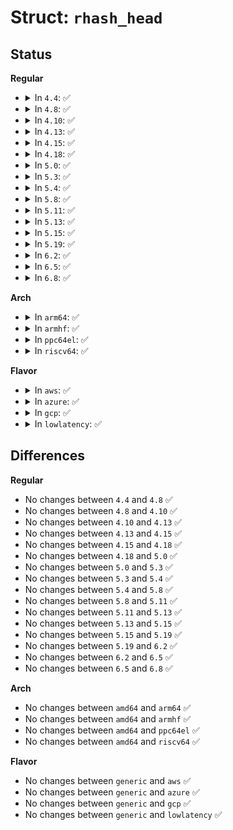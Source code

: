# Struct: <code>rhash_head</code>

## Status
<b>Regular</b>
<ul>
<li>
<details>
<summary>In <code>4.4</code>: ✅</summary>

```c
struct rhash_head {
    struct rhash_head *next;
};
```
</details>
</li>
<li>
<details>
<summary>In <code>4.8</code>: ✅</summary>

```c
struct rhash_head {
    struct rhash_head *next;
};
```
</details>
</li>
<li>
<details>
<summary>In <code>4.10</code>: ✅</summary>

```c
struct rhash_head {
    struct rhash_head *next;
};
```
</details>
</li>
<li>
<details>
<summary>In <code>4.13</code>: ✅</summary>

```c
struct rhash_head {
    struct rhash_head *next;
};
```
</details>
</li>
<li>
<details>
<summary>In <code>4.15</code>: ✅</summary>

```c
struct rhash_head {
    struct rhash_head *next;
};
```
</details>
</li>
<li>
<details>
<summary>In <code>4.18</code>: ✅</summary>

```c
struct rhash_head {
    struct rhash_head *next;
};
```
</details>
</li>
<li>
<details>
<summary>In <code>5.0</code>: ✅</summary>

```c
struct rhash_head {
    struct rhash_head *next;
};
```
</details>
</li>
<li>
<details>
<summary>In <code>5.3</code>: ✅</summary>

```c
struct rhash_head {
    struct rhash_head *next;
};
```
</details>
</li>
<li>
<details>
<summary>In <code>5.4</code>: ✅</summary>

```c
struct rhash_head {
    struct rhash_head *next;
};
```
</details>
</li>
<li>
<details>
<summary>In <code>5.8</code>: ✅</summary>

```c
struct rhash_head {
    struct rhash_head *next;
};
```
</details>
</li>
<li>
<details>
<summary>In <code>5.11</code>: ✅</summary>

```c
struct rhash_head {
    struct rhash_head *next;
};
```
</details>
</li>
<li>
<details>
<summary>In <code>5.13</code>: ✅</summary>

```c
struct rhash_head {
    struct rhash_head *next;
};
```
</details>
</li>
<li>
<details>
<summary>In <code>5.15</code>: ✅</summary>

```c
struct rhash_head {
    struct rhash_head *next;
};
```
</details>
</li>
<li>
<details>
<summary>In <code>5.19</code>: ✅</summary>

```c
struct rhash_head {
    struct rhash_head *next;
};
```
</details>
</li>
<li>
<details>
<summary>In <code>6.2</code>: ✅</summary>

```c
struct rhash_head {
    struct rhash_head *next;
};
```
</details>
</li>
<li>
<details>
<summary>In <code>6.5</code>: ✅</summary>

```c
struct rhash_head {
    struct rhash_head *next;
};
```
</details>
</li>
<li>
<details>
<summary>In <code>6.8</code>: ✅</summary>

```c
struct rhash_head {
    struct rhash_head *next;
};
```
</details>
</li>
</ul>
<b>Arch</b>
<ul>
<li>
<details>
<summary>In <code>arm64</code>: ✅</summary>

```c
struct rhash_head {
    struct rhash_head *next;
};
```
</details>
</li>
<li>
<details>
<summary>In <code>armhf</code>: ✅</summary>

```c
struct rhash_head {
    struct rhash_head *next;
};
```
</details>
</li>
<li>
<details>
<summary>In <code>ppc64el</code>: ✅</summary>

```c
struct rhash_head {
    struct rhash_head *next;
};
```
</details>
</li>
<li>
<details>
<summary>In <code>riscv64</code>: ✅</summary>

```c
struct rhash_head {
    struct rhash_head *next;
};
```
</details>
</li>
</ul>
<b>Flavor</b>
<ul>
<li>
<details>
<summary>In <code>aws</code>: ✅</summary>

```c
struct rhash_head {
    struct rhash_head *next;
};
```
</details>
</li>
<li>
<details>
<summary>In <code>azure</code>: ✅</summary>

```c
struct rhash_head {
    struct rhash_head *next;
};
```
</details>
</li>
<li>
<details>
<summary>In <code>gcp</code>: ✅</summary>

```c
struct rhash_head {
    struct rhash_head *next;
};
```
</details>
</li>
<li>
<details>
<summary>In <code>lowlatency</code>: ✅</summary>

```c
struct rhash_head {
    struct rhash_head *next;
};
```
</details>
</li>
</ul>

## Differences
<b>Regular</b>
<ul>
<li>
No changes between <code>4.4</code> and <code>4.8</code> ✅
</li>
<li>
No changes between <code>4.8</code> and <code>4.10</code> ✅
</li>
<li>
No changes between <code>4.10</code> and <code>4.13</code> ✅
</li>
<li>
No changes between <code>4.13</code> and <code>4.15</code> ✅
</li>
<li>
No changes between <code>4.15</code> and <code>4.18</code> ✅
</li>
<li>
No changes between <code>4.18</code> and <code>5.0</code> ✅
</li>
<li>
No changes between <code>5.0</code> and <code>5.3</code> ✅
</li>
<li>
No changes between <code>5.3</code> and <code>5.4</code> ✅
</li>
<li>
No changes between <code>5.4</code> and <code>5.8</code> ✅
</li>
<li>
No changes between <code>5.8</code> and <code>5.11</code> ✅
</li>
<li>
No changes between <code>5.11</code> and <code>5.13</code> ✅
</li>
<li>
No changes between <code>5.13</code> and <code>5.15</code> ✅
</li>
<li>
No changes between <code>5.15</code> and <code>5.19</code> ✅
</li>
<li>
No changes between <code>5.19</code> and <code>6.2</code> ✅
</li>
<li>
No changes between <code>6.2</code> and <code>6.5</code> ✅
</li>
<li>
No changes between <code>6.5</code> and <code>6.8</code> ✅
</li>
</ul>
<b>Arch</b>
<ul>
<li>
No changes between <code>amd64</code> and <code>arm64</code> ✅
</li>
<li>
No changes between <code>amd64</code> and <code>armhf</code> ✅
</li>
<li>
No changes between <code>amd64</code> and <code>ppc64el</code> ✅
</li>
<li>
No changes between <code>amd64</code> and <code>riscv64</code> ✅
</li>
</ul>
<b>Flavor</b>
<ul>
<li>
No changes between <code>generic</code> and <code>aws</code> ✅
</li>
<li>
No changes between <code>generic</code> and <code>azure</code> ✅
</li>
<li>
No changes between <code>generic</code> and <code>gcp</code> ✅
</li>
<li>
No changes between <code>generic</code> and <code>lowlatency</code> ✅
</li>
</ul>

